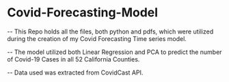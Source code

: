 # Covid-Forecasting-Model
-- This Repo holds all the files, both python and pdfs, which were utilized during the creation of my Covid Forecasting Time series model. 


-- The model utilized both Linear Regression and PCA to predict the number of Covid-19 Cases in all 52 California Counties.


-- Data used was extracted from CovidCast API.
